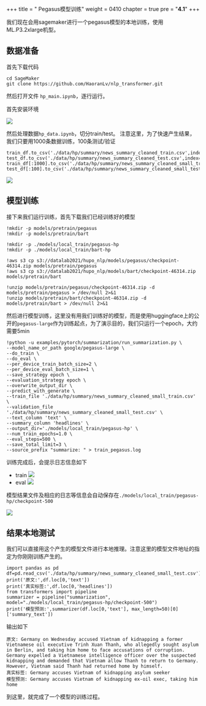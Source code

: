 +++
title = " Pegasus模型训练"
weight = 0410
chapter = true
pre = "<b>4.1</b>"
+++

我们现在会用sagemaker进行一个pegasus模型的本地训练，使用ML.P3.2xlarge机型。


## 数据准备 

首先下载代码
```
cd SageMaker
git clone https://github.com/HaoranLv/nlp_transformer.git
```


然后打开文件 `hp_main.ipynb`，逐行运行。

首先安装环境

![](./pics/02pegasus/05.png)

然后处理数据`hp_data.ipynb`，切分train/test。
注意这里，为了快速产生结果，我们只要用1000条数据训练，100条测试/验证
```
train_df.to_csv('./data/hp/summary/news_summary_cleaned_train.csv',index=False)
test_df.to_csv('./data/hp/summary/news_summary_cleaned_test.csv',index=False)
train_df[:1000].to_csv('./data/hp/summary/news_summary_cleaned_small_train.csv',index=False)
test_df[:100].to_csv('./data/hp/summary/news_summary_cleaned_small_test.csv',index=False)
```

![](./pics/02pegasus/06.png)

## 模型训练

接下来我们运行训练，首先下载我们已经训练好的模型
```
!mkdir -p models/pretrain/pegasus
!mkdir -p models/pretrain/bart

!mkdir -p ./models/local_train/pegasus-hp
!mkdir -p ./models/local_train/bart-hp

!aws s3 cp s3://datalab2021/hupo_nlp/models/pegasus/checkpoint-46314.zip models/pretrain/pegasus
!aws s3 cp s3://datalab2021/hupo_nlp/models/bart/checkpoint-46314.zip models/pretrain/bart
    
!unzip models/pretrain/pegasus/checkpoint-46314.zip -d models/pretrain/pegasus > /dev/null 2>&1
!unzip models/pretrain/bart/checkpoint-46314.zip -d models/pretrain/bart > /dev/null 2>&1
```

然后进行模型训练，这里没有用我们训练好的模型，而是使用huggingface上的公开的`pegasus-large`作为训练起点，为了演示目的，我们只运行一个epoch，大约需要5min

```
!python -u examples/pytorch/summarization/run_summarization.py \
--model_name_or_path google/pegasus-large \
--do_train \
--do_eval \
--per_device_train_batch_size=2 \
--per_device_eval_batch_size=1 \
--save_strategy epoch \
--evaluation_strategy epoch \
--overwrite_output_dir \
--predict_with_generate \
--train_file './data/hp/summary/news_summary_cleaned_small_train.csv' \
--validation_file './data/hp/summary/news_summary_cleaned_small_test.csv' \
--text_column 'text' \
--summary_column 'headlines' \
--output_dir='./models/local_train/pegasus-hp' \
--num_train_epochs=1.0 \
--eval_steps=500 \
--save_total_limit=3 \
--source_prefix "summarize: " > train_pegasus.log
```

训练完成后，会提示日志信息如下
* train
![](./pics/02pegasus/07.png)
* eval
![](./pics/02pegasus/08.png)


模型结果文件及相应的日志等信息会自动保存在`./models/local_train/pegasus-hp/checkpoint-500`

![](./pics/02pegasus/09.png)

## 结果本地测试

我们可以直接用这个产生的模型文件进行本地推理。注意这里的模型文件地址的指定为你刚刚训练产生的。

```
import pandas as pd
df=pd.read_csv('./data/hp/summary/news_summary_cleaned_small_test.csv')
print('原文:',df.loc[0,'text'])
print('真实标签:',df.loc[0,'headlines'])
from transformers import pipeline
summarizer = pipeline("summarization", model="./models/local_train/pegasus-hp/checkpoint-500")
print('模型预测:',summarizer(df.loc[0,'text'], max_length=50)[0]['summary_text'])
```

输出如下

```
原文: Germany on Wednesday accused Vietnam of kidnapping a former Vietnamese oil executive Trinh Xuan Thanh, who allegedly sought asylum in Berlin, and taking him home to face accusations of corruption. Germany expelled a Vietnamese intelligence officer over the suspected kidnapping and demanded that Vietnam allow Thanh to return to Germany. However, Vietnam said Thanh had returned home by himself.
真实标签: Germany accuses Vietnam of kidnapping asylum seeker 
模型预测: Germany accuses Vietnam of kidnapping ex-oil exec, taking him home

```

到这里，就完成了一个模型的训练过程。